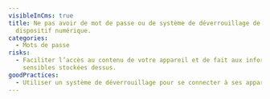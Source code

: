 ```yaml
---
visibleInCms: true
title: Ne pas avoir de mot de passe ou de système de déverrouillage de son
  dispositif numérique.
categories:
  - Mots de passe
risks:
  - Faciliter l’accès au contenu de votre appareil et de fait aux informations
    sensibles stockées dessus.
goodPractices:
  - Utiliser un système de déverrouillage pour se connecter à ses appareils
---
```

